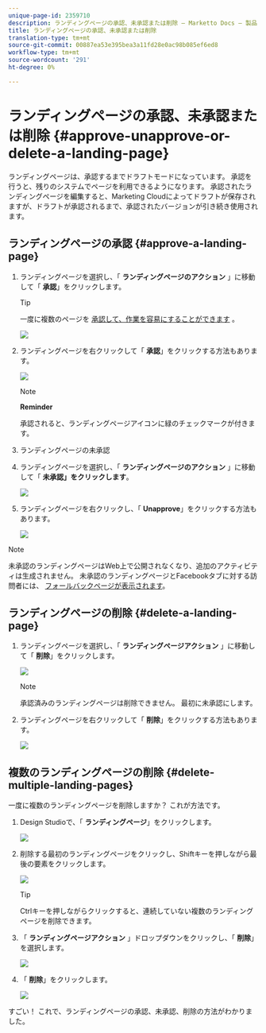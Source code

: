 ```yaml
---
unique-page-id: 2359710
description: ランディングページの承認、未承認または削除 — Marketto Docs — 製品ドキュメント
title: ランディングページの承認、未承認または削除
translation-type: tm+mt
source-git-commit: 00887ea53e395bea3a11fd28e0ac98b085ef6ed8
workflow-type: tm+mt
source-wordcount: '291'
ht-degree: 0%

---
```



# ランディングページの承認、未承認または削除 {#approve-unapprove-or-delete-a-landing-page}

ランディングページは、承認するまでドラフトモードになっています。 承認を行うと、残りのシステムでページを利用できるようになります。 承認されたランディングページを編集すると、Marketing Cloudによってドラフトが保存されますが、ドラフトが承認されるまで、承認されたバージョンが引き続き使用されます。

## ランディングページの承認 {#approve-a-landing-page}

1. ランディングページを選択し、「 **ランディングページのアクション** 」に移動して「 **承認**」をクリックします。

   >[!TIP]
   >
   >一度に複数のページを [承認して、作業を容易にすることができます](../../../../product-docs/demand-generation/landing-pages/landing-page-actions/approve-multiple-landing-pages-at-once.md) 。

   ![](assets/image2014-9-16-15-3a28-3a22.png)

1. ランディングページを右クリックして「 **承認**」をクリックする方法もあります。

   ![](assets/image2014-9-16-15-3a30-3a4.png)

   >[!NOTE]
   >
   >**Reminder**
   >
   >
   >承認されると、ランディングページアイコンに緑のチェックマークが付きます。

1. ランディングページの未承認
1. ランディングページを選択し、「 **ランディングページのアクション** 」に移動して「 **未承認」をクリックします**。

   ![](assets/image2014-9-16-15-3a31-3a8.png)

1. ランディングページを右クリックし、「 **Unapprove**」をクリックする方法もあります。

   ![](assets/image2014-9-16-15-3a31-3a34.png)

>[!NOTE]
>
>未承認のランディングページはWeb上で公開されなくなり、追加のアクティビティは生成されません。 未承認のランディングページとFacebookタブに対する訪問者には、 [フォールバックページが表示されます](../../../../product-docs/administration/settings/set-a-fallback-page.md)。

## ランディングページの削除 {#delete-a-landing-page}

1. ランディングページを選択し、「 **ランディングページアクション** 」に移動して「 **削除**」をクリックします。

   ![](assets/image2014-9-16-15-3a49-3a59.png)

   >[!NOTE]
   >
   >承認済みのランディングページは削除できません。 最初に未承認にします。

1. ランディングページを右クリックして「 **削除**」をクリックする方法もあります。

   ![](assets/image2014-9-16-15-3a50-3a40.png)

## 複数のランディングページの削除 {#delete-multiple-landing-pages}

一度に複数のランディングページを削除しますか？ これが方法です。

1. Design Studioで、「 **ランディングページ**」をクリックします。

   ![](assets/one.png)

1. 削除する最初のランディングページをクリックし、Shiftキーを押しながら最後の要素をクリックします。

   ![](assets/two.png)

   >[!TIP]
   >
   >Ctrlキーを押しながらクリックすると、連続していない複数のランディングページを削除できます。

1. 「 **ランディングページアクション** 」ドロップダウンをクリックし、「 **削除**」を選択します。

   ![](assets/three.png)

1. 「 **削除**」をクリックします。

   ![](assets/four.png)

すごい！ これで、ランディングページの承認、未承認、削除の方法がわかりました。
